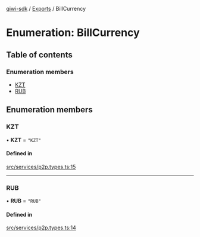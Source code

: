 [qiwi-sdk](../README.md) / [Exports](../modules.md) / BillCurrency

# Enumeration: BillCurrency

## Table of contents

### Enumeration members

- [KZT](BillCurrency.md#kzt)
- [RUB](BillCurrency.md#rub)

## Enumeration members

### KZT

• **KZT** = `"KZT"`

#### Defined in

[src/services/p2p.types.ts:15](https://github.com/AlexXanderGrib/node-qiwi-sdk/blob/abde202/src/services/p2p.types.ts#L15)

___

### RUB

• **RUB** = `"RUB"`

#### Defined in

[src/services/p2p.types.ts:14](https://github.com/AlexXanderGrib/node-qiwi-sdk/blob/abde202/src/services/p2p.types.ts#L14)
